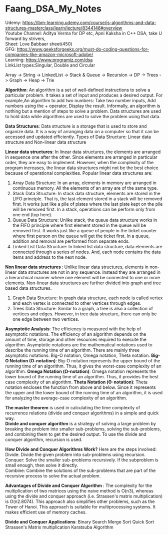 # Faang_DSA_My_Notes
Udemy: https://ibm-learning.udemy.com/course/js-algorithms-and-data-structures-masterclass/learn/lecture/8344148#overview </br>
Youtube Channel: Aditya Verma for DP etc, Apni Kaksha in C++ DSA, take U forward by strivers, </br>
Sheet: Love Babbaer sheet(450) </br>
GFG: https://www.geeksforgeeks.org/must-do-coding-questions-for-companies-like-amazon-microsoft-adobe/ </br>
Learning: https://www.programiz.com/dsa </br>
LinkList types:Singular, Double and Circular </br>

Array -> String -> LinkedList -> Stack & Queue -> Recursion -> DP -> Trees -> Graph -> Heap -> Trie </br>

<b>Algorithm</b>: An algorithm is a set of well-defined instructions to solve a particular problem. It takes a set of input and produces a desired output. For example,An algorithm to add two numbers: Take two number inputs, Add numbers using the + operator, Display the result. Informally, an algorithm is nothing but a mention of steps to solve a problem.  Data structures are used to hold data while algorithms are used to solve the problem using that data.</br>

<b>Data Structures</b>: Data structure is a storage that is used to store and organize data. It is a way of arranging data on a computer so that it can be accessed and updated efficiently. Types of Data Structure: Linear data structure and Non-linear data structure</br>

<b>Linear data structures</b>: In linear data structures, the elements are arranged in sequence one after the other. Since elements are arranged in particular order, they are easy to implement. However, when the complexity of the program increases, the linear data structures might not be the best choice because of operational complexities. Popular linear data structures are: </br>
1. Array Data Structure: In an array, elements in memory are arranged in continuous memory. All the elements of an array are of the same type. </br>
2. Stack Data Structure: In stack data structure, elements are stored in the LIFO principle. That is, the last element stored in a stack will be removed first. It works just like a pile of plates where the last plate kept on the pile will be removed first. In a stack, operations can be perform only from one end (top here).</br>
3. Queue Data Structure: Unlike stack, the queue data structure works in the FIFO principle where first element stored in the queue will be removed first. It works just like a queue of people in the ticket counter where first person on the queue will get the ticket first. In a queue, addition and removal are performed from separate ends.</br>
4. Linked List Data Structure: In linked list data structure, data elements are connected through a series of nodes. And, each node contains the data items and address to the next node. </br>

<b>Non linear data structures </b>: Unlike linear data structures, elements in non-linear data structures are not in any sequence. Instead they are arranged in a hierarchical manner where one element will be connected to one or more elements. Non-linear data structures are further divided into graph and tree based data structures. </br>
1. Graph Data Structure: In graph data structure, each node is called vertex and each vertex is connected to other vertices through edges. </br>
2. Trees Data Structure: Similar to a graph, a tree is also a collection of vertices and edges. However, in tree data structure, there can only be one edge between two vertices. </br>

<b>Asymptotic Analysis</b>: The efficiency is measured with the help of asymptotic notations. The efficiency of an algorithm depends on the amount of time, storage and other resources required to execute the algorithm. Asymptotic notations are the mathematical notations used to describe the running time of an algorithm. There are mainly three asymptotic notations: Big-O notation, Omega notation, Theta notation. </b>
<b>Big-O Notation (O-notation)</b>: Big-O notation represents the upper bound of the running time of an algorithm. Thus, it gives the worst-case complexity of an algorithm. </b>
<b>Omega Notation (Ω-notation)</b>: Omega notation represents the lower bound of the running time of an algorithm. Thus, it provides the best case complexity of an algorithm. </b>
<b>Theta Notation (Θ-notation)</b>: Theta notation encloses the function from above and below. Since it represents the upper and the lower bound of the running time of an algorithm, it is used for analyzing the average-case complexity of an algorithm. </br>

<b>The master theorem</b> is used in calculating the time complexity of recurrence relations (divide and conquer algorithms) in a simple and quick way. </br>
<b>Divide and conquer algorithm</b> is a strategy of solving a large problem by breaking the problem into smaller sub-problems, solving the sub-problems, and
combining them to get the desired output. To use the divide and conquer algorithm, recursion is used. </br>

<b>How Divide and Conquer Algorithms Work?</b> Here are the steps involved: </br>
Divide: Divide the given problem into sub-problems using recursion. </br>
Conquer: Solve the smaller sub-problems recursively. If the subproblem is small enough, then solve it directly. </br>
Combine: Combine the solutions of the sub-problems that are part of the recursive process to solve the actual problem. </br>

<b>Advantages of Divide and Conquer Algorithm </b>: The complexity for the multiplication of two matrices using the naive method is O(n3), whereas using the divide and conquer approach (i.e. Strassen's matrix multiplication) is O(n2.8074). This approach also simplifies other problems, such as the Tower of Hanoi. This approach is suitable for multiprocessing systems. It makes efficient use of memory caches.  </br>

<b>Divide and Conquer Applications</b>:
Binary Search
Merge Sort
Quick Sort
Strassen's Matrix multiplication
Karatsuba Algorithm </br>
